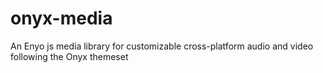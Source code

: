 onyx-media
==========

An Enyo js media library for customizable cross-platform audio and video following the Onyx themeset
